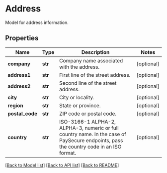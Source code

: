 # Address

Model for address information.
## Properties
Name | Type | Description | Notes
------------ | ------------- | ------------- | -------------
**company** | **str** | Company name associated with the address. | [optional] 
**address1** | **str** | First line of the street address. | [optional] 
**address2** | **str** | Second line of the street address. | [optional] 
**city** | **str** | City or locality. | [optional] 
**region** | **str** | State or province. | [optional] 
**postal_code** | **str** | ZIP code or postal code. | [optional] 
**country** | **str** | ISO-3166-1  ALPHA-2, ALPHA-3, numeric or full country name. In the case of PaySecure endpoints, pass the country code in an ISO format. | [optional] 

[[Back to Model list]](../README.md#documentation-for-models) [[Back to API list]](../README.md#documentation-for-api-endpoints) [[Back to README]](../README.md)


